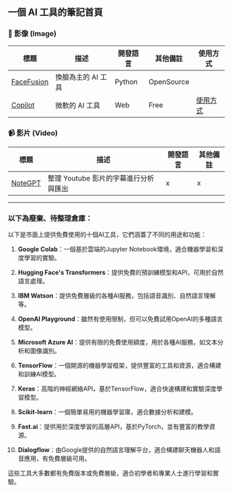 ## 一個 AI 工具的筆記首頁


### 🦁 影像 (Image)

標題  |  描述  |   開發語言  |  其他備註   | 使用方式
----|----|----|----|----
[FaceFusion](https://github.com/facefusion/facefusion?tab=readme-ov-file)  |   換臉為主的 AI 工具   |  Python  |  OpenSource | 
[Copilot](https://copilot.microsoft.com/) | 微軟的 AI 工具 | Web | Free | [使用方式](/image/copilot.md) 


### 📹 影片 (Video)

標題  |  描述  |   開發語言  |  其他備註   
----|----|----|----
[NoteGPT](https://notegpt.io/youtube-video-summarizer)  |  整理 Youtube 影片的字幕進行分析與匯出  |  x   |  x   




----

### 以下為廢棄、待整理倉庫：

以下是市面上提供免費使用的十個AI工具，它們涵蓋了不同的用途和功能：

1. **Google Colab**：一個基於雲端的Jupyter Notebook環境，適合機器學習和深度學習的實驗。

2. **Hugging Face's Transformers**：提供免費的預訓練模型和API，可用於自然語言處理。

3. **IBM Watson**：提供免費層級的各種AI服務，包括語音識別、自然語言理解等。

4. **OpenAI Playground**：雖然有使用限制，但可以免費試用OpenAI的多種語言模型。

5. **Microsoft Azure AI**：提供有限的免費使用額度，用於各種AI服務，如文本分析和圖像識別。

6. **TensorFlow**：一個開源的機器學習框架，提供豐富的工具和資源，適合構建和訓練AI模型。

7. **Keras**：高階的神經網絡API，基於TensorFlow，適合快速構建和實驗深度學習模型。

8. **Scikit-learn**：一個簡單易用的機器學習庫，適合數據分析和建模。

9. **Fast.ai**：提供用於深度學習的高層API，基於PyTorch，並有豐富的教學資源。

10. **Dialogflow**：由Google提供的自然語言理解平台，適合構建聊天機器人和語音應用，有免費層級可用。

這些工具大多數都有免費版本或免費層級，適合初學者和專業人士進行學習和實驗。
